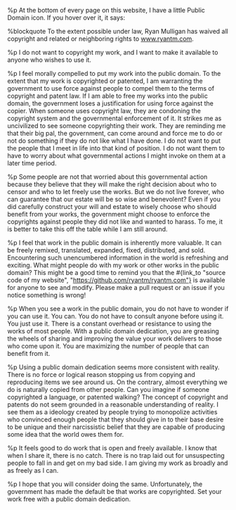 %p
  At the bottom of every page on this website, I have a little Public
  Domain icon. If you hover over it, it says:

%blockquote
  To the extent possible under law, Ryan Mulligan has waived all
  copyright and related or neighboring rights to www.ryantm.com.

%p
  I do not want to copyright my work, and I want to make it available
  to anyone who wishes to use it.

%p
  I feel morally compelled to put my work into the public domain. To
  the extent that my work is copyrighted or patented, I am warranting
  the government to use force against people to compel them to the
  terms of copyright and patent law. If I am able to free my works
  into the public domain, the government loses a justification for
  using force against the copier. When someone uses copyright law,
  they are condoning the copyright system and the governmental
  enforcement of it. It strikes me as uncivilized to see someone
  copyrighting their work. They are reminding me that their big pal,
  the government, can come around and force me to do or not do
  something if they do not like what I have done. I do not want to put
  the people that I meet in life into that kind of position. I do not
  want them to have to worry about what governmental actions I might
  invoke on them at a later time period.

%p
  Some people are not that worried about this governmental action
  because they believe that they will make the right decision about
  who to censor and who to let freely use the works. But we do not
  live forever, who can guarantee that our estate will be so wise and
  benevolent? Even if you did carefully construct your will and estate
  to wisely choose who should benefit from your works, the government
  might choose to enforce the copyrights against people they did not
  like and wanted to harass. To me, it is better to take this off the
  table while I am still around.

%p
  I feel that work in the public domain is inherently more valuable. It
  can be freely remixed, translated, expanded, fixed, distributed, and
  sold. Encountering such unencumbered information in the world is
  refreshing and exciting. What might people do with my work or other
  works in the public domain? This might be a good time to remind you
  that the
  #{link_to "source code of my website", "https://github.com/ryantm/ryantm.com"}
  is available for anyone to see and modify. Please make a pull request
  or an issue if you notice something is wrong!

%p
  When you see a work in the public domain, you do not have to wonder if
  you can use it. You can. You do not have to consult anyone before
  using it. You just use it. There is a constant overhead or resistance
  to using the works of most people. With a public domain dedication,
  you are greasing the wheels of sharing and improving the value your
  work delivers to those who come upon it. You are maximizing the
  number of people that can benefit from it.

%p
  Using a public domain dedication seems more consistent with
  reality. There is no force or logical reason stopping us from
  copying and reproducing items we see around us. On the contrary,
  almost everything we do is naturally copied from other people. Can
  you imagine if someone copyrighted a language, or patented walking?
  The concept of copyright and patents do not seem grounded in a
  reasonable understanding of reality. I see them as a ideology
  created by people trying to monopolize activities who convinced
  enough people that they should give in to their base desire to be
  unique and their narcissistic belief that they are capable of
  producing some idea that the world owes them for.

%p
  It feels good to do work that is open and freely available. I know
  that when I share it, there is no catch. There is no trap laid out for
  unsuspecting people to fall in and get on my bad side. I am giving my
  work as broadly and as freely as I can.

%p
  I hope that you will consider doing the same. Unfortunately, the
  government has made the default be that works are copyrighted. Set
  your work free with a public domain dedication.
